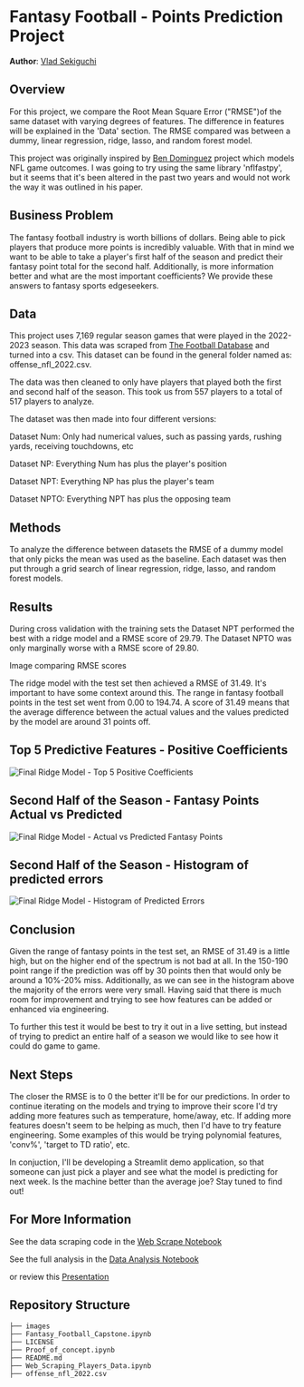 # Fantasy Football - Points Prediction Project

**Author**: [Vlad Sekiguchi](mailto:vlsekig@gmail.com)

## Overview

For this project, we compare the Root Mean Square Error ("RMSE")of the same dataset with varying degrees of features. The difference in features will be explained in the 'Data' section. The RMSE compared was between a dummy, linear regression, ridge, lasso, and random forest model.

This project was originally inspired by [Ben Dominguez](https://www.opensourcefootball.com/posts/2021-01-21-nfl-game-prediction-using-logistic-regression/) project which models NFL game outcomes. I was going to try using the same library 'nflfastpy', but it seems that it's been altered in the past two years and would not work the way it was outlined in his paper.

## Business Problem
The fantasy football industry is worth billions of dollars. Being able to pick players that produce more points is incredibly valuable. With that in mind we want to be able to take a player's first half of the season and predict their fantasy point total for the second half. Additionally, is more information better and what are the most important coefficients? We provide these answers to fantasy sports edgeseekers.

## Data
This project uses 7,169 regular season games that were played in the 2022-2023 season. This data was scraped from [The Football Database](https://www.footballdb.com/index.html) and turned into a csv. This dataset can be found in the general folder named as: offense_nfl_2022.csv.

The data was then cleaned to only have players that played both the first and second half of the season. This took us from 557 players to a total of 517 players to analyze.

The dataset was then made into four different versions:

Dataset Num: Only had numerical values, such as passing yards, rushing yards, receiving touchdowns, etc

Dataset NP: Everything Num has plus the player's position

Dataset NPT: Everything NP has plus the player's team

Dataset NPTO: Everything NPT has plus the opposing team

## Methods
To analyze the difference between datasets the RMSE of a dummy model that only picks the mean was used as the baseline. Each dataset was then put through a grid search of linear regression, ridge, lasso, and random forest models.


## Results

During cross validation with the training sets the Dataset NPT performed the best with a ridge model and a RMSE score of 29.79. The Dataset NPTO was only marginally worse with a RMSE score of 29.80.

Image comparing RMSE scores

The ridge model with the test set then achieved a RMSE of 31.49. It's important to have some context around this. The range in fantasy football points in the test set went from 0.00 to 194.74. A score of 31.49 means that the average difference between the actual values and the values predicted by the model are around 31 points off.


## Top 5 Predictive Features - Positive Coefficients
![Final Ridge Model - Top 5 Positive Coefficients](./images/Top5_Coeff.png)

## Second Half of the Season - Fantasy Points Actual vs Predicted
![Final Ridge Model - Actual vs Predicted Fantasy Points](./images/actual_vs_pred.png)

## Second Half of the Season - Histogram of predicted errors
![Final Ridge Model - Histogram of Predicted Errors](./images/hist_pred_err.png)


## Conclusion

Given the range of fantasy points in the test set, an RMSE of 31.49 is a little high, but on the higher end of the spectrum is not bad at all. In the 150-190 point range if the prediction was off by 30 points then that would only be around a 10%-20% miss. Additionally, as we can see in the histogram above the majority of the errors were very small. Having said that there is much room for improvement and trying to see how features can be added or enhanced via engineering.

To further this test it would be best to try it out in a live setting, but instead of trying to predict an entire half of a season we would like to see how it could do game to game.


## Next Steps
The closer the RMSE is to 0 the better it'll be for our predictions. In order to continue iterating on the models and trying to improve their score I'd try adding more features such as temperature, home/away, etc. If adding more features doesn't seem to be helping as much, then I'd have to try feature engineering. Some examples of this would be trying polynomial features, 'conv%', 'target to TD ratio', etc.

In conjuction, I'll be developing a Streamlit demo application, so that someone can just pick a player and see what the model is predicting for next week. Is the machine better than the average joe? Stay tuned to find out!

## For More Information
See the data scraping code in the [Web Scrape Notebook](https://github.com/vladiseki/NFL_Capstone/blob/main/Web_Scraping_Players_Data.ipynb)

See the full analysis in the [Data Analysis Notebook](https://github.com/vladiseki/NFL_Capstone/blob/main/Fantasy_Football_Capstone.ipynb)

or review this [Presentation](https://github.com/vladiseki/NFL_Capstone/blob/main/Fantasy%20Football%20-%20Capstone%20Project%20Presentation.pdf)

## Repository Structure
```
├── images
├── Fantasy_Football_Capstone.ipynb
├── LICENSE
├── Proof_of_concept.ipynb
├── README.md
├── Web_Scraping_Players_Data.ipynb
├── offense_nfl_2022.csv
```